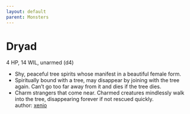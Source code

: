 ```yaml
---
layout: default
parent: Monsters 
--- 
```

# Dryad
4 HP, 14 WIL, unarmed (d4)  
- Shy, peaceful tree spirits whose manifest in a beautiful female form.  
- Spiritually bound with a tree, may disappear by joining with the tree again.   Can’t go too far away from it and dies if the tree dies.  
- Charm strangers that come near.   Charmed creatures mindlessly walk into the tree, disappearing forever if not rescued quickly.  
author: [xenio](https://xenioinabottle.blogspot.com) 
